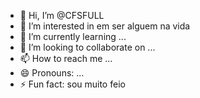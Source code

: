 - 👋 Hi, I’m @CFSFULL
- 👀 I’m interested in em ser alguem na vida
- 🌱 I’m currently learning ...
- 💞️ I’m looking to collaborate on ...
- 📫 How to reach me ...
- 😄 Pronouns: ...
- ⚡ Fun fact: sou muito feio

<!---
CFSFULL/CFSFULL is a ✨ special ✨ repository because its `README.md` (this file) appears on your GitHub profile.
You can click the Preview link to take a look at your changes.
--->
